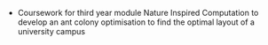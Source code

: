 - Coursework for third year module Nature Inspired Computation to develop an ant colony optimisation to find the optimal layout of a university campus
